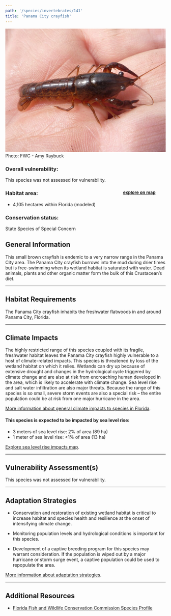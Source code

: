 ```yaml
---
path: '/species/invertebrates/141'
title: 'Panama City crayfish'
---
```


<content-header icon="freshwater_invertebrates" title="Panama City crayfish" subtitle="Procambarus econfinae">
</content-header>

<div id="TopSection">

<div class="header-photo"><img src="141.jpg" alt="Photo for 141"/>
<figcaption>Photo: FWC - Amy Raybuck</figcaption></div>

<div>

### Overall vulnerability:

This species was not assessed for vulnerability.

<h3>Habitat area: 
<a href="/species/invertebrates/141/map" style="float:right;font-size:smaller;margin-right: 2rem;">
<fa-icon name="map"></fa-icon>
explore on map
</a>
</h3>

-   4,105 hectares within Florida (modeled)


### Conservation status:

State Species of Special Concern

</div>
</div>

## General Information

This small brown crayfish is endemic to a very narrow range in the Panama City area.  The Panama City crayfish burrows into the mud during drier times but is free-swimming when its wetland habitat is saturated with water.  Dead animals, plants and other organic matter form the bulk of this Crustacean’s diet.

<hr />

## Habitat Requirements

The Panama City crayfish inhabits the freshwater flatwoods in and around Panama City, Florida.

<hr />

## Climate Impacts

The highly restricted range of this species coupled with its fragile, freshwater habitat leaves the Panama City crayfish highly vulnerable to a host of climate-related impacts.  This species is threatened by loss of the wetland habitat on which it relies.  Wetlands can dry up because of extensive drought and changes in the hydrological cycle triggered by climate change and are also at risk from encroaching human developed in the area, which is likely to accelerate with climate change.  Sea level rise and salt water infiltration are also major threats.  Because the range of this species is so small, severe storm events are also a special risk – the entire population could be at risk from one major hurricane in the area.

[More information about general climate impacts to species in Florida](/impacts/species).


#### This species is expected to be impacted by sea level rise:

- 3 meters of sea level rise: 2% of area (89 ha)
- 1 meter of sea level rise: <1% of area (13 ha)

[Explore sea level rise impacts map](/species/invertebrates/141/map).


<hr />

## Vulnerability Assessment(s)

This species was not assessed for vulnerability.

<hr />

## Adaptation Strategies

- Conservation and restoration of existing wetland habitat is critical to increase habitat and species health and resilience at the onset of intensifying climate change.

- Monitoring population levels and hydrological conditions is important for this species.

- Development of a captive breeding program for this species may warrant consideration.  If the population is wiped out by a major hurricane or storm surge event, a captive population could be used to repopulate the area.

[More information about adaptation strategies](/strategies).

<hr />


## Additional Resources

- [Florida Fish and Wildlife Conservation Commission Species Profile](https://myfwc.com/wildlifehabitats/profiles/invertebrates/panama-city-crayfish/)

